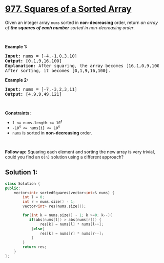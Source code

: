 # [977. Squares of a Sorted Array](https://leetcode.com/problems/squares-of-a-sorted-array/)

<div><p>Given an integer array <code>nums</code> sorted in <strong>non-decreasing</strong> order, return <em>an array of <strong>the squares of each number</strong> sorted in non-decreasing order</em>.</p>
<p>&nbsp;</p>
<p><strong>Example 1:</strong></p>
<pre><strong>Input:</strong> nums = [-4,-1,0,3,10]
<strong>Output:</strong> [0,1,9,16,100]
<strong>Explanation:</strong> After squaring, the array becomes [16,1,0,9,100].
After sorting, it becomes [0,1,9,16,100].
</pre>
<p><strong>Example 2:</strong></p>
<pre><strong>Input:</strong> nums = [-7,-3,2,3,11]
<strong>Output:</strong> [4,9,9,49,121]
</pre>
<p>&nbsp;</p>
<p><strong>Constraints:</strong></p>
<ul>
	<li><code><span>1 &lt;= nums.length &lt;= </span>10<sup>4</sup></code></li>
	<li><code>-10<sup>4</sup> &lt;= nums[i] &lt;= 10<sup>4</sup></code></li>
	<li><code>nums</code> is sorted in <strong>non-decreasing</strong> order.</li>
</ul>
<p>&nbsp;</p>
<strong>Follow up:</strong> Squaring each element and sorting the new array is very trivial, could you find an <code>O(n)</code> solution using a different approach?</div>

## **Solution 1:**

```cpp
class Solution {
public:
    vector<int> sortedSquares(vector<int>& nums) {
        int l = 0;
        int r = nums.size() - 1;
        vector<int> res(nums.size());

        for(int k = nums.size() - 1; k >=0; k--){
           if(abs(nums[l]) > abs(nums[r])) {
                res[k] = nums[l] * nums[l++];
            }else{
                res[k] = nums[r] * nums[r--];
            }
        }
        return res;
    }
};
```
